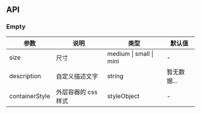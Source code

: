 ## API

### Empty

| 参数           | 说明                | 类型                    | 默认值      |
| -------------- | ------------------- | ----------------------- | ----------- |
| size           | 尺寸                | medium \| small \| mini | -           |
| description    | 自定义描述文字      | string                  | 暂无数据... |
| containerStyle | 外层容器的 css 样式 | styleObject             | -           |
